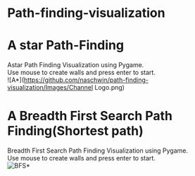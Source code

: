 # Path-finding-visualization

# A star Path-Finding
Astar Path Finding Visualization using Pygame.<br>
Use mouse to create walls and press enter to start.<br>
![A*](https://github.com/naschwin/path-finding-visualization/Images/Channel Logo.png)
<br>
# A Breadth First Search Path Finding(Shortest path)
Breadth First Search Path Finding Visualization using Pygame.<br>
Use mouse to create walls and press enter to start.<br>
![BFS*](https://github.com/naschwin/path-finding-visualization/)
